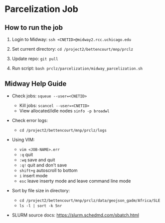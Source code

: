 # Parcelization Job #

## How to run the job ##

1. Login to Midway: `ssh <CNETID>@midway2.rcc.uchicago.edu` 

2. Set current directory: `cd /project2/bettencourt/mnp/prclz`

2. Update repo: `git pull`

3. Run script: `bash prclz/parcelization/midway_parcelization.sh`

## Midway Help Guide ##

* Check jobs: `squeue --user=<CNETID>` 
   * Kill jobs: `scancel --user=<CNETID>`
   * View allocated/idle nodes `sinfo -p broadwl`

* Check error logs:
  * `cd /project2/bettencourt/mnp/prclz/logs`

* Using VIM:
    * `vim <JOB-NAME>.err`
    * `:q` quit
    * `:wq` save and quit
    * `:q!` quit and don't save
    * `shift+g` autoscroll to bottom
    * `i` insert mode
    * `esc` leave inserty mode and leave command line mode

* Sort by file size in directory:
    * `cd /project2/bettencourt/mnp/prclz/data/geojson_gadm/Africa/SLE`
    * `ls -l | sort -k 5nr`

* SLURM source docs: https://slurm.schedmd.com/sbatch.html 



